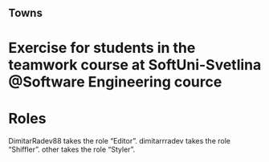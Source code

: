 ## Towns
# Exercise for students in the teamwork course at SoftUni-Svetlina @Software Engineering cource

# Roles
  DimitarRadev88 takes the role “Editor”.
  dimitarrradev takes the role “Shiffler”.
  other takes the role “Styler”.
